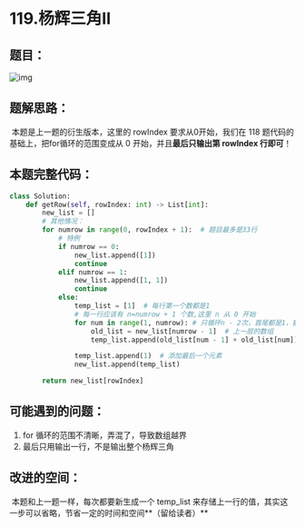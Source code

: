 # 119.杨辉三角Ⅱ 

## 题目：

![img](https://i-blog.csdnimg.cn/blog_migrate/3c9e0821db8a26c3a2f0ae8c80ee21aa.png)


##  题解思路：

​    本题是上一题的衍生版本，这里的 rowIndex 要求从0开始，我们在 118 题代码的基础上，把for循环的范围变成从 0 开始，并且**最后只输出第 rowIndex 行即可**！

## 本题完整代码：

```python
class Solution:
    def getRow(self, rowIndex: int) -> List[int]:
        new_list = []
        # 其他情况：
        for numrow in range(0, rowIndex + 1):  # 题目最多是33行
            # 特例
            if numrow == 0:
                new_list.append([1])
                continue
            elif numrow == 1:
                new_list.append([1, 1])
                continue
            else:
                temp_list = [1]  # 每行第一个数都是1
                # 每一行应该有 n=numrow + 1 个数,这里 n 从 0 开始
                for num in range(1, numrow): # 只循环n - 2次，首尾都是1，额外处理
                    old_list = new_list[numrow - 1]  # 上一层的数组
                    temp_list.append(old_list[num - 1] + old_list[num])

                temp_list.append(1)  # 添加最后一个元素
                new_list.append(temp_list)

        return new_list[rowIndex]
```


## 可能遇到的问题：

1. for 循环的范围不清晰，弄混了，导致数组越界
2. 最后只用输出一行，不是输出整个杨辉三角

## 改进的空间：

​    本题和上一题一样，每次都要新生成一个 temp_list 来存储上一行的值，其实这一步可以省略，节省一定的时间和空间**（留给读者）**